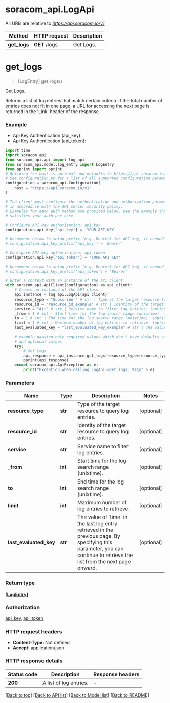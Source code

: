 # soracom_api.LogApi

All URIs are relative to *https://api.soracom.io/v1*

Method | HTTP request | Description
------------- | ------------- | -------------
[**get_logs**](LogApi.md#get_logs) | **GET** /logs | Get Logs.


# **get_logs**
> [LogEntry] get_logs()

Get Logs.

Returns a list of log entries that match certain criteria. If the total number of entries does not fit in one page, a URL for accessing the next page is returned in the 'Link' header of the response.

### Example

* Api Key Authentication (api_key):
* Api Key Authentication (api_token):

```python
import time
import soracom_api
from soracom_api.api import log_api
from soracom_api.model.log_entry import LogEntry
from pprint import pprint
# Defining the host is optional and defaults to https://api.soracom.io/v1
# See configuration.py for a list of all supported configuration parameters.
configuration = soracom_api.Configuration(
    host = "https://api.soracom.io/v1"
)

# The client must configure the authentication and authorization parameters
# in accordance with the API server security policy.
# Examples for each auth method are provided below, use the example that
# satisfies your auth use case.

# Configure API key authorization: api_key
configuration.api_key['api_key'] = 'YOUR_API_KEY'

# Uncomment below to setup prefix (e.g. Bearer) for API key, if needed
# configuration.api_key_prefix['api_key'] = 'Bearer'

# Configure API key authorization: api_token
configuration.api_key['api_token'] = 'YOUR_API_KEY'

# Uncomment below to setup prefix (e.g. Bearer) for API key, if needed
# configuration.api_key_prefix['api_token'] = 'Bearer'

# Enter a context with an instance of the API client
with soracom_api.ApiClient(configuration) as api_client:
    # Create an instance of the API class
    api_instance = log_api.LogApi(api_client)
    resource_type = "Subscriber" # str | Type of the target resource to query log entries. (optional)
    resource_id = "resource_id_example" # str | Identity of the target resource to query log entries. (optional)
    service = "Air" # str | Service name to filter log entries. (optional)
    _from = 1 # int | Start time for the log search range (unixtime). (optional)
    to = 1 # int | End time for the log search range (unixtime). (optional)
    limit = 1 # int | Maximum number of log entries to retrieve. (optional)
    last_evaluated_key = "last_evaluated_key_example" # str | The value of `time` in the last log entry retrieved in the previous page. By specifying this parameter, you can continue to retrieve the list from the next page onward. (optional)

    # example passing only required values which don't have defaults set
    # and optional values
    try:
        # Get Logs.
        api_response = api_instance.get_logs(resource_type=resource_type, resource_id=resource_id, service=service, _from=_from, to=to, limit=limit, last_evaluated_key=last_evaluated_key)
        pprint(api_response)
    except soracom_api.ApiException as e:
        print("Exception when calling LogApi->get_logs: %s\n" % e)
```


### Parameters

Name | Type | Description  | Notes
------------- | ------------- | ------------- | -------------
 **resource_type** | **str**| Type of the target resource to query log entries. | [optional]
 **resource_id** | **str**| Identity of the target resource to query log entries. | [optional]
 **service** | **str**| Service name to filter log entries. | [optional]
 **_from** | **int**| Start time for the log search range (unixtime). | [optional]
 **to** | **int**| End time for the log search range (unixtime). | [optional]
 **limit** | **int**| Maximum number of log entries to retrieve. | [optional]
 **last_evaluated_key** | **str**| The value of &#x60;time&#x60; in the last log entry retrieved in the previous page. By specifying this parameter, you can continue to retrieve the list from the next page onward. | [optional]

### Return type

[**[LogEntry]**](LogEntry.md)

### Authorization

[api_key](../README.md#api_key), [api_token](../README.md#api_token)

### HTTP request headers

 - **Content-Type**: Not defined
 - **Accept**: application/json


### HTTP response details

| Status code | Description | Response headers |
|-------------|-------------|------------------|
**200** | A list of log entries. |  -  |

[[Back to top]](#) [[Back to API list]](../README.md#documentation-for-api-endpoints) [[Back to Model list]](../README.md#documentation-for-models) [[Back to README]](../README.md)

